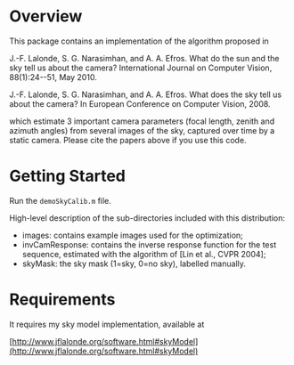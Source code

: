 Overview 
========

This package contains an implementation of the algorithm proposed in 

J.-F. Lalonde, S. G. Narasimhan, and A. A. Efros. What do the sun and the 
sky tell us about the camera?  International Journal on Computer Vision, 
88(1):24--51, May 2010.

J.-F. Lalonde, S. G. Narasimhan, and A. A. Efros. What does the sky tell 
us about the camera?  In European Conference on Computer Vision, 2008.

which estimate 3 important camera parameters (focal length, zenith and 
azimuth angles) from several images of the sky, captured over time by a 
static camera. Please cite the papers above if you use this code.

Getting Started
===============

Run the `demoSkyCalib.m` file. 

High-level description of the sub-directories included with this 
distribution:

- images: contains example images used for the optimization;
- invCamResponse: contains the inverse response function for the test 
  sequence, estimated with the algorithm of [Lin et al., CVPR 2004];
- skyMask: the sky mask (1=sky, 0=no sky), labelled manually.

Requirements
============

It requires my sky model implementation, available at

[http://www.jflalonde.org/software.html#skyModel](http://www.jflalonde.org/software.html#skyModel)

